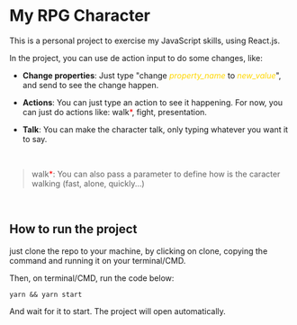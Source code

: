# My RPG Character

This is a personal project to exercise my JavaScript skills, using React.js.

In the project, you can use de action input to do some changes, like:

- **Change properties**:
  Just type "change
  <span style="color: gold">_property_name_</span> to <span style="color: gold">_new_value_</span>", and send to see the change happen.

- **Actions**:
  You can just type an action to see it happening. For now, you can just do actions like: walk<span style="color: red">\*</span>, fight, presentation.

- **Talk**: You can make the character talk, only typing whatever you want it to say.

<br>

> walk<span style="color: red">\*</span>: You can also pass a parameter to define how is the caracter walking (fast, alone, quickly...)

<br>

## How to run the project

just clone the repo to your machine, by clicking on clone, copying the command and running it on your terminal/CMD.

Then, on terminal/CMD, run the code below:

```Shell
yarn && yarn start
```

And wait for it to start. The project will open automatically.
